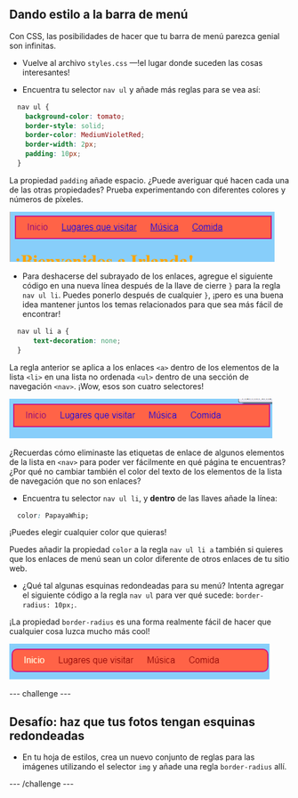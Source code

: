 ## Dando estilo a la barra de menú

Con CSS, las posibilidades de hacer que tu barra de menú parezca genial son infinitas.

- Vuelve al archivo `styles.css` —!el lugar donde suceden las cosas interesantes!

- Encuentra tu selector `nav ul` y añade más reglas para se vea así:

```css
  nav ul {
    background-color: tomato;
    border-style: solid;
    border-color: MediumVioletRed;
    border-width: 2px;
    padding: 10px;
  }
```

La propiedad `padding` añade espacio. ¿Puede averiguar qué hacen cada una de las otras propiedades? Prueba experimentando con diferentes colores y números de píxeles.

![Barra de menú con bordes y relleno añadido](images/egMenuBarMoreStyle.png)

- Para deshacerse del subrayado de los enlaces, agregue el siguiente código en una nueva línea después de la llave de cierre `}` para la regla `nav ul li`. Puedes ponerlo después de cualquier `}`, ¡pero es una buena idea mantener juntos los temas relacionados para que sea más fácil de encontrar!

```css
  nav ul li a {
      text-decoration: none;
  }
```

La regla anterior se aplica a los enlaces `<a>` dentro de los elementos de la lista `<li>` en una lista no ordenada `<ul>` dentro de una sección de navegación `<nav>`. ¡Wow, esos son cuatro selectores!

![Barra de menú con el subrayado de enlace eliminado](images/egMenuBarNoUnderline.png)

¿Recuerdas cómo eliminaste las etiquetas de enlace de algunos elementos de la lista en `<nav>` para poder ver fácilmente en qué página te encuentras? ¿Por qué no cambiar también el color del texto de los elementos de la lista de navegación que no son enlaces?

- Encuentra tu selector `nav ul li`, y **dentro** de las llaves añade la línea:

```css
  color: PapayaWhip;
```

¡Puedes elegir cualquier color que quieras!

Puedes añadir la propiedad `color` a la regla `nav ul li a` también si quieres que los enlaces de menú sean un color diferente de otros enlaces de tu sitio web.

- ¿Qué tal algunas esquinas redondeadas para su menú? Intenta agregar el siguiente código a la regla `nav ul` para ver qué sucede: `border-radius: 10px;`.

¡La propiedad `border-radius` es una forma realmente fácil de hacer que cualquier cosa luzca mucho más cool!

![Página web con esquinas redondeadas en la barra de menú y en las imágenes](images/egMenuBarFullStyles_result.png)

--- challenge ---

## Desafío: haz que tus fotos tengan esquinas redondeadas

- En tu hoja de estilos, crea un nuevo conjunto de reglas para las imágenes utilizando el selector `img` y añade una regla `border-radius` allí.

--- /challenge ---